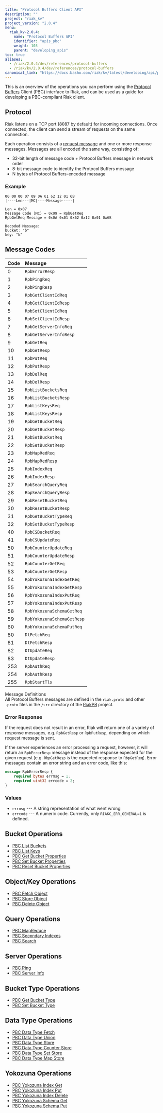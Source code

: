 ```yaml
---
title: "Protocol Buffers Client API"
description: ""
project: "riak_kv"
project_version: "2.0.4"
menu:
  riak_kv-2.0.4:
    name: "Protocol Buffers API"
    identifier: "apis_pbc"
    weight: 103
    parent: "developing_apis"
toc: true
aliases:
  - /riak/2.0.4/dev/references/protocol-buffers
  - /riak/kv/2.0.4/dev/references/protocol-buffers
canonical_link: "https://docs.basho.com/riak/kv/latest/developing/api/protocol-buffers"
---
```


This is an overview of the operations you can perform using the
[Protocol Buffers](https://code.google.com/p/protobuf/) Client (PBC)
interface to Riak, and can be used as a guide for developing a
PBC-compliant Riak client.

## Protocol

Riak listens on a TCP port (8087 by default) for incoming connections.
Once connected, the client can send a stream of requests on the same
connection.

Each operation consists of a [request message](https://developers.google.com/protocol-buffers/docs/encoding) and one or more response messages. Messages are all encoded the same way, consisting of:

* 32-bit length of message code + Protocol Buffers message in network
  order
* 8-bit message code to identify the Protocol Buffers message
* N bytes of Protocol Buffers-encoded message

### Example

```
00 00 00 07 09 0A 01 62 12 01 6B
|----Len---|MC|----Message-----|

Len = 0x07
Message Code (MC) = 0x09 = RpbGetReq
RpbGetReq Message = 0x0A 0x01 0x62 0x12 0x01 0x6B

Decoded Message:
bucket: "b"
key: "k"
```

## Message Codes

Code | Message |
:----|:--------|
0 | `RpbErrorResp` |
1 | `RpbPingReq` |
2 | `RpbPingResp` |
3 | `RpbGetClientIdReq` |
4 | `RpbGetClientIdResp` |
5 | `RpbSetClientIdReq` |
6 | `RpbSetClientIdResp` |
7 | `RpbGetServerInfoReq` |
8 | `RpbGetServerInfoResp` |
9 | `RpbGetReq` |
10 | `RpbGetResp` |
11 | `RpbPutReq` |
12 | `RpbPutResp` |
13 | `RpbDelReq` |
14 | `RpbDelResp` |
15 | `RpbListBucketsReq` |
16 | `RpbListBucketsResp` |
17 | `RpbListKeysReq` |
18 | `RpbListKeysResp` |
19 | `RpbGetBucketReq` |
20 | `RpbGetBucketResp` |
21 | `RpbSetBucketReq` |
22 | `RpbSetBucketResp` |
23 | `RpbMapRedReq` |
24 | `RpbMapRedResp` |
25 | `RpbIndexReq` |
26 | `RpbIndexResp` |
27 | `RpbSearchQueryReq` |
28 | `RbpSearchQueryResp` |
29 | `RpbResetBucketReq` |
30 | `RpbResetBucketResp` |
31 | `RpbGetBucketTypeReq` |
32 | `RpbSetBucketTypeResp` |
40 | `RpbCSBucketReq` |
41 | `RpbCSUpdateReq` |
50 | `RpbCounterUpdateReq` |
51 | `RpbCounterUpdateResp` |
52 | `RpbCounterGetReq` |
53 | `RpbCounterGetResp` |
54 | `RpbYokozunaIndexGetReq` |
55 | `RpbYokozunaIndexGetResp` |
56 | `RpbYokozunaIndexPutReq` |
57 | `RpbYokozunaIndexPutResp` |
58 | `RpbYokozunaSchemaGetReq` |
59 | `RpbYokozunaSchemaGetResp` |
60 | `RpbYokozunaSchemaPutReq` |
80 | `DtFetchReq` |
81 | `DtFetchResp` |
82 | `DtUpdateReq` |
83 | `DtUpdateResp` |
253 | `RpbAuthReq` |
254 | `RpbAuthResp` |
255 | `RpbStartTls` |

<div class="info">
<div class="title">Message Definitions</div>
All Protocol Buffers messages are defined in the <code>riak.proto</code>
and other <code>.proto</code> files in the <code>/src</code> directory
of the <a href="https://github.com/basho/riak_pb">RiakPB</a> project.
</div>

### Error Response

If the request does not result in an error, Riak will return one of a
variety of response messages, e.g. `RpbGetResp` or `RpbPutResp`,
depending on which request message is sent.

If the server experiences an error processing a request, however, it
will return an `RpbErrorResp` message instead of the response expected
for the given request (e.g. `RbpGetResp` is the expected response to
`RbpGetReq`). Error messages contain an error string and an error code,
like this:

```protobuf
message RpbErrorResp {
    required bytes errmsg = 1;
    required uint32 errcode = 2;
}
```

### Values

* `errmsg` --- A string representation of what went wrong
* `errcode` --- A numeric code. Currently, only `RIAKC_ERR_GENERAL=1`
  is defined.

## Bucket Operations

* [PBC List Buckets](/riak/kv/2.0.4/developing/api/protocol-buffers/list-buckets)
* [PBC List Keys](/riak/kv/2.0.4/developing/api/protocol-buffers/list-keys)
* [PBC Get Bucket Properties](/riak/kv/2.0.4/developing/api/protocol-buffers/get-bucket-props)
* [PBC Set Bucket Properties](/riak/kv/2.0.4/developing/api/protocol-buffers/set-bucket-props)
* [PBC Reset Bucket Properties](/riak/kv/2.0.4/developing/api/protocol-buffers/reset-bucket-props)

## Object/Key Operations

* [PBC Fetch Object](/riak/kv/2.0.4/developing/api/protocol-buffers/fetch-object)
* [PBC Store Object](/riak/kv/2.0.4/developing/api/protocol-buffers/store-object)
* [PBC Delete Object](/riak/kv/2.0.4/developing/api/protocol-buffers/delete-object)

## Query Operations

* [PBC MapReduce](/riak/kv/2.0.4/developing/api/protocol-buffers/mapreduce)
* [PBC Secondary Indexes](/riak/kv/2.0.4/developing/api/protocol-buffers/secondary-indexes)
* [PBC Search](/riak/kv/2.0.4/developing/api/protocol-buffers/search)

## Server Operations

* [PBC Ping](/riak/kv/2.0.4/developing/api/protocol-buffers/ping)
* [PBC Server Info](/riak/kv/2.0.4/developing/api/protocol-buffers/server-info)

## Bucket Type Operations

* [PBC Get Bucket Type](/riak/kv/2.0.4/developing/api/protocol-buffers/get-bucket-type)
* [PBC Set Bucket Type](/riak/kv/2.0.4/developing/api/protocol-buffers/set-bucket-type)

## Data Type Operations

* [PBC Data Type Fetch](/riak/kv/2.0.4/developing/api/protocol-buffers/dt-fetch)
* [PBC Data Type Union](/riak/kv/2.0.4/developing/api/protocol-buffers/dt-union)
* [PBC Data Type Store](/riak/kv/2.0.4/developing/api/protocol-buffers/dt-store)
* [PBC Data Type Counter Store](/riak/kv/2.0.4/developing/api/protocol-buffers/dt-counter-store)
* [PBC Data Type Set Store](/riak/kv/2.0.4/developing/api/protocol-buffers/dt-set-store)
* [PBC Data Type Map Store](/riak/kv/2.0.4/developing/api/protocol-buffers/dt-map-store)

## Yokozuna Operations

* [PBC Yokozuna Index Get](/riak/kv/2.0.4/developing/api/protocol-buffers/yz-index-get)
* [PBC Yokozuna Index Put](/riak/kv/2.0.4/developing/api/protocol-buffers/yz-index-put)
* [PBC Yokozuna Index Delete](/riak/kv/2.0.4/developing/api/protocol-buffers/yz-index-delete)
* [PBC Yokozuna Schema Get](/riak/kv/2.0.4/developing/api/protocol-buffers/yz-schema-get)
* [PBC Yokozuna Schema Put](/riak/kv/2.0.4/developing/api/protocol-buffers/yz-schema-put)
